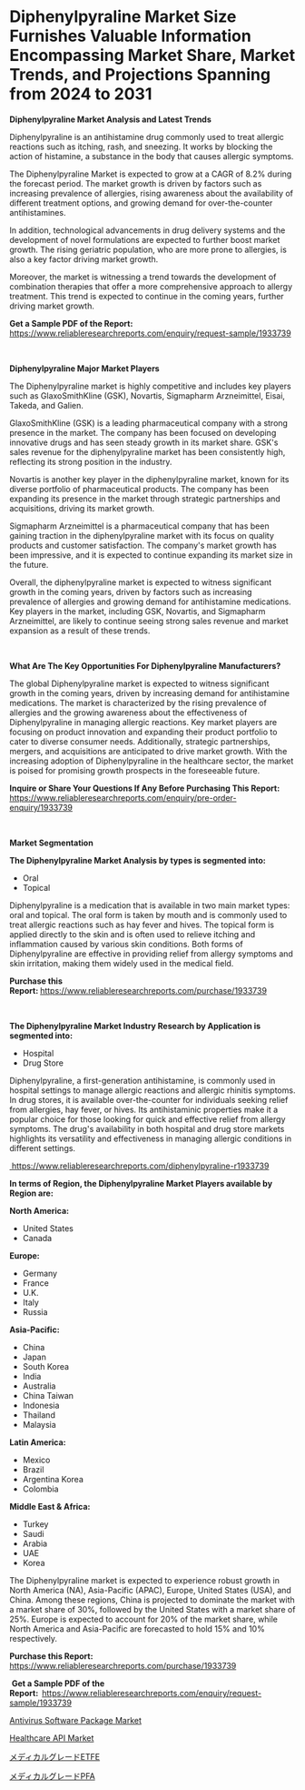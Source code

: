 <p><h1>Diphenylpyraline Market Size Furnishes Valuable Information Encompassing Market Share, Market Trends, and Projections Spanning from 2024 to 2031</h1></p><p><strong>Diphenylpyraline Market Analysis and Latest Trends</strong></p>
<p><p>Diphenylpyraline is an antihistamine drug commonly used to treat allergic reactions such as itching, rash, and sneezing. It works by blocking the action of histamine, a substance in the body that causes allergic symptoms.</p><p>The Diphenylpyraline Market is expected to grow at a CAGR of 8.2% during the forecast period. The market growth is driven by factors such as increasing prevalence of allergies, rising awareness about the availability of different treatment options, and growing demand for over-the-counter antihistamines.</p><p>In addition, technological advancements in drug delivery systems and the development of novel formulations are expected to further boost market growth. The rising geriatric population, who are more prone to allergies, is also a key factor driving market growth.</p><p>Moreover, the market is witnessing a trend towards the development of combination therapies that offer a more comprehensive approach to allergy treatment. This trend is expected to continue in the coming years, further driving market growth.</p></p>
<p><strong>Get a Sample PDF of the Report:&nbsp;</strong> <a href="https://www.reliableresearchreports.com/enquiry/request-sample/1933739">https://www.reliableresearchreports.com/enquiry/request-sample/1933739</a></p>
<p>&nbsp;</p>
<p><strong>Diphenylpyraline Major Market Players</strong></p>
<p><p>The Diphenylpyraline market is highly competitive and includes key players such as GlaxoSmithKline (GSK), Novartis, Sigmapharm Arzneimittel, Eisai, Takeda, and Galien. </p><p>GlaxoSmithKline (GSK) is a leading pharmaceutical company with a strong presence in the market. The company has been focused on developing innovative drugs and has seen steady growth in its market share. GSK's sales revenue for the diphenylpyraline market has been consistently high, reflecting its strong position in the industry.</p><p>Novartis is another key player in the diphenylpyraline market, known for its diverse portfolio of pharmaceutical products. The company has been expanding its presence in the market through strategic partnerships and acquisitions, driving its market growth.</p><p>Sigmapharm Arzneimittel is a pharmaceutical company that has been gaining traction in the diphenylpyraline market with its focus on quality products and customer satisfaction. The company's market growth has been impressive, and it is expected to continue expanding its market size in the future.</p><p>Overall, the diphenylpyraline market is expected to witness significant growth in the coming years, driven by factors such as increasing prevalence of allergies and growing demand for antihistamine medications. Key players in the market, including GSK, Novartis, and Sigmapharm Arzneimittel, are likely to continue seeing strong sales revenue and market expansion as a result of these trends.</p></p>
<p>&nbsp;</p>
<p><strong>What Are The Key Opportunities For Diphenylpyraline Manufacturers?</strong></p>
<p><p>The global Diphenylpyraline market is expected to witness significant growth in the coming years, driven by increasing demand for antihistamine medications. The market is characterized by the rising prevalence of allergies and the growing awareness about the effectiveness of Diphenylpyraline in managing allergic reactions. Key market players are focusing on product innovation and expanding their product portfolio to cater to diverse consumer needs. Additionally, strategic partnerships, mergers, and acquisitions are anticipated to drive market growth. With the increasing adoption of Diphenylpyraline in the healthcare sector, the market is poised for promising growth prospects in the foreseeable future.</p></p>
<p><strong>Inquire or Share Your Questions If Any Before Purchasing This Report:</strong> <a href="https://www.reliableresearchreports.com/enquiry/pre-order-enquiry/1933739">https://www.reliableresearchreports.com/enquiry/pre-order-enquiry/1933739</a></p>
<p>&nbsp;</p>
<p><strong>Market Segmentation</strong></p>
<p><strong>The Diphenylpyraline Market Analysis by types is segmented into:</strong></p>
<p><ul><li>Oral</li><li>Topical</li></ul></p>
<p><p>Diphenylpyraline is a medication that is available in two main market types: oral and topical. The oral form is taken by mouth and is commonly used to treat allergic reactions such as hay fever and hives. The topical form is applied directly to the skin and is often used to relieve itching and inflammation caused by various skin conditions. Both forms of Diphenylpyraline are effective in providing relief from allergy symptoms and skin irritation, making them widely used in the medical field.</p></p>
<p><strong>Purchase this Report:&nbsp;</strong><a href="https://www.reliableresearchreports.com/purchase/1933739">https://www.reliableresearchreports.com/purchase/1933739</a></p>
<p>&nbsp;</p>
<p><strong>The Diphenylpyraline Market Industry Research by Application is segmented into:</strong></p>
<p><ul><li>Hospital</li><li>Drug Store</li></ul></p>
<p><p>Diphenylpyraline, a first-generation antihistamine, is commonly used in hospital settings to manage allergic reactions and allergic rhinitis symptoms. In drug stores, it is available over-the-counter for individuals seeking relief from allergies, hay fever, or hives. Its antihistaminic properties make it a popular choice for those looking for quick and effective relief from allergy symptoms. The drug's availability in both hospital and drug store markets highlights its versatility and effectiveness in managing allergic conditions in different settings.</p></p>
<p><a href="https://www.reliableresearchreports.com/diphenylpyraline-r1933739">&nbsp;https://www.reliableresearchreports.com/diphenylpyraline-r1933739</a></p>
<p><strong>In terms of Region, the Diphenylpyraline Market Players available by Region are:</strong></p>
<p>
    <p> <strong> North America: </strong>
        <ul>
            <li>United States</li>
            <li>Canada</li>
        </ul>
        </p> 
    <p> <strong> Europe: </strong>
        <ul>
            <li>Germany</li>
            <li>France</li>
            <li>U.K.</li>
            <li>Italy</li>
            <li>Russia</li>
        </ul>
        </p> 
    <p> <strong> Asia-Pacific: </strong>
        <ul>
            <li>China</li>
            <li>Japan</li>
            <li>South Korea</li>
            <li>India</li>
            <li>Australia</li>
            <li>China Taiwan</li>
            <li>Indonesia</li>
            <li>Thailand</li>
            <li>Malaysia</li>
        </ul>
        </p> 
    <p> <strong> Latin America: </strong>
        <ul>
            <li>Mexico</li>
            <li>Brazil</li>
            <li>Argentina Korea</li>
            <li>Colombia</li>
        </ul>
        </p> 
    <p> <strong> Middle East & Africa: </strong>
        <ul>
            <li>Turkey</li>
            <li>Saudi</li>
            <li>Arabia</li>
            <li>UAE</li>
            <li>Korea</li>
        </ul>
    </p>
    </p>
<p><p>The Diphenylpyraline market is expected to experience robust growth in North America (NA), Asia-Pacific (APAC), Europe, United States (USA), and China. Among these regions, China is projected to dominate the market with a market share of 30%, followed by the United States with a market share of 25%. Europe is expected to account for 20% of the market share, while North America and Asia-Pacific are forecasted to hold 15% and 10% respectively.</p></p>
<p><strong>Purchase this Report: </strong><a href="https://www.reliableresearchreports.com/purchase/1933739">https://www.reliableresearchreports.com/purchase/1933739</a></p>
<p>&nbsp;<strong>Get a Sample PDF of the Report:&nbsp;&nbsp;</strong><a href="https://www.reliableresearchreports.com/enquiry/request-sample/1933739">https://www.reliableresearchreports.com/enquiry/request-sample/1933739</a></p>
<p><strong></strong></p>
<p><p><a href="https://github.com/marthawweekle/Market-Research-Report-List-2/blob/main/antivirus-software-package-market.md">Antivirus Software Package Market</a></p><p><a href="https://github.com/HenrietteMills1/Market-Research-Report-List-1/blob/main/healthcare-api-market.md">Healthcare API Market</a></p><p><a href="https://github.com/ddwcuskozol07187/Market-Research-Report-List-3/blob/main/7793081177856.md">メディカルグレードETFE</a></p><p><a href="https://github.com/marbadji/Market-Research-Report-List-2/blob/main/4442309177857.md">メディカルグレードPFA</a></p></p>
